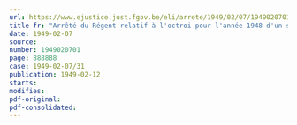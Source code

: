```yaml
---
url: https://www.ejustice.just.fgov.be/eli/arrete/1949/02/07/1949020701/justel
title-fr: "Arrêté du Régent relatif à l'octroi pour l'année 1948 d'un supplément d'allocations aux bénéficiaires d 'une allocation de vieillesse, de veuve, d'invalidité ou d'orphelin à charge du Fonds d'Allocations pour employés"
date: 1949-02-07
source:
number: 1949020701
page: 888888
case: 1949-02-07/31
publication: 1949-02-12
starts:
modifies:
pdf-original:
pdf-consolidated:
---
```


